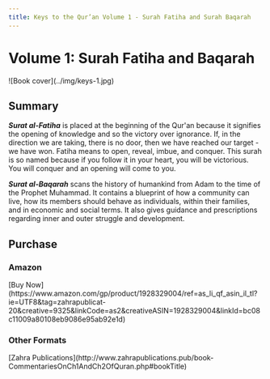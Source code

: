 ```yaml
---
title: Keys to the Qur’an Volume 1 - Surah Fatiha and Surah Baqarah
---
```


# Volume 1: Surah Fatiha and Baqarah

<div markdown="1" class="cover-image">
![Book cover](../img/keys-1.jpg)
</div>

## Summary

**_Surat al-Fatiha_** is placed at the beginning of the Qur'an because it signifies the opening of knowledge and so the victory over ignorance. If, in the direction we are taking, there is no door, then we have reached our target - we have won. Fatiha means to open, reveal, imbue, and conquer. This surah is so named because if you follow it in your heart, you will be victorious. You will conquer and an opening will come to you.

**_Surat al-Baqarah_** scans the history of humankind from Adam to the time of the Prophet Muhammad. It contains a blueprint of how a community can live, how its members should behave as individuals, within their families, and in economic and social terms. It also gives guidance and prescriptions regarding inner and outer struggle and development.

## Purchase

### Amazon

<div markdown="3" class="purchase-link">
[Buy Now](https://www.amazon.com/gp/product/1928329004/ref=as_li_qf_asin_il_tl?ie=UTF8&tag=zahrapublicat-20&creative=9325&linkCode=as2&creativeASIN=1928329004&linkId=bc08c11009a80108eb9086e95ab92e1d)
</div>

### Other Formats

<div markdown="3" class="purchase-link">
[Zahra Publications](http://www.zahrapublications.pub/book-CommentariesOnCh1AndCh2OfQuran.php#bookTitle)
</div>